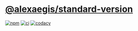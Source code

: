 # [@alexaegis/standard-version](https://github.com/AlexAegis/js-tooling/tree/master/packages/standard-version)

[![npm](https://img.shields.io/npm/v/@alexaegis/standard-version/latest)](https://www.npmjs.com/package/@alexaegis/standard-version)
[![ci](https://github.com/AlexAegis/js-tooling/actions/workflows/ci.yml/badge.svg)](https://github.com/AlexAegis/js-tooling/actions/workflows/ci.yml)
[![codacy](https://app.codacy.com/project/badge/Grade/7939332dc9454dc1b0529e720ff902e6)](https://www.codacy.com/gh/AlexAegis/js-tooling/dashboard?utm_source=github.com&utm_medium=referral&utm_content=AlexAegis/js-tooling&utm_campaign=Badge_Grade)
